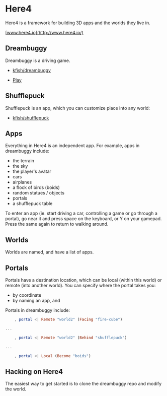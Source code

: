# Here4

Here4 is a framework for building 3D apps and the worlds they live in.

[www.here4.io](http://www.here4.io/)

## Dreambuggy

Dreambuggy is a driving game.

 * [kfish/dreambuggy](https://github.com/kfish/dreambuggy)

 * [Play](http://kfish.github.io/dreambuggy/)

## Shufflepuck

Shufflepuck is an app, which you can customize place into any world:

 * [kfish/shufflepuck](https://github.com/kfish/shufflepuck)

## Apps

Everything in Here4 is an independent app. For example, apps in dreambuggy include:

 * the terrain
 * the sky
 * the player's avatar
 * cars
 * airplanes
 * a flock of birds (boids)
 * random statues / objects
 * portals
 * a shufflepuck table

To enter an app (ie. start driving a car, controlling a game or go through a
portal), go near it and press space on the keyboard, or Y on your gamepad.
Press the same again to return to walking around.

## Worlds

Worlds are named, and have a list of apps.

## Portals

Portals have a destination location, which can be local (within this world) or remote (into another world).
You can specify where the portal takes you:

 * by coordinate
 * by naming an app, and 

Portals in dreambuggy include:

```elm
    , portal <| Remote "world2" (Facing "fire-cube")

...

    , portal <| Remote "world2" (Behind "shufflepuck")

...

    , portal <| Local (Become "boids")
```

## Hacking on Here4

The easiest way to get started is to clone the dreambuggy repo and modify the world.

